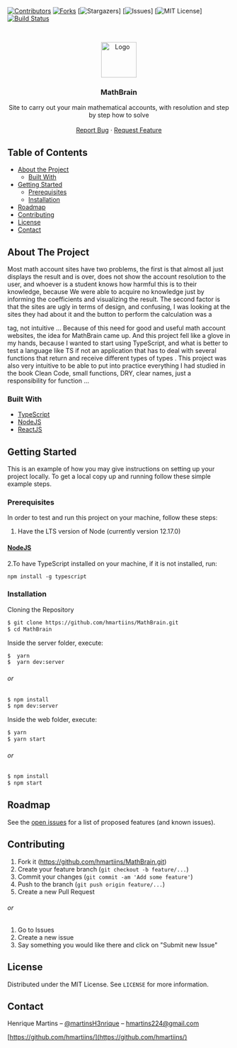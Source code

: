 [![Contributors][contributors-shield]][contributors-url]
[![Forks][forks-shield]][forks-url]
[![Stargazers][stars-shield]]
[![Issues][issues-shield]]
[![MIT License][license-shield]]
[![Build Status][travis-image]][travis-url]

<br />
<p align="center">
  <a href="https://github.com/othneildrew/Best-README-Template">
    <img src="images/logo.png" alt="Logo" width="80" height="80">
  </a>

  <h3 align="center">MathBrain</h3>

  <p align="center">
    Site to carry out your main mathematical accounts, with resolution and step by step how to solve
    <br />
    <br />
    <a href="https://github.com/hmartiins/MathBrain/issuess">Report Bug</a>
    ·
    <a href="https://github.com/hmartiins/MathBrain/issues">Request Feature</a>
  </p>
</p>

## Table of Contents

* [About the Project](#about-the-project)
  * [Built With](#built-with)
* [Getting Started](#getting-started)
  * [Prerequisites](#prerequisites)
  * [Installation](#installation)
* [Roadmap](#roadmap)
* [Contributing](#contributing)
* [License](#license)
* [Contact](#contact)

<!-- ABOUT THE PROJECT -->
## About The Project

<!-- [![Product Name Screen Shot][product-screenshot]](https://example.com) -->

Most math account sites have two problems, the first is that almost all just displays the result and is over, does not show the account resolution to the user, and whoever is a student knows how harmful this is to their knowledge, because We were able to acquire no knowledge just by informing the coefficients and visualizing the result. The second factor is that the sites are ugly in terms of design, and confusing, I was looking at the sites they had about it and the button to perform the calculation was a <p> </p> tag, not intuitive ...
Because of this need for good and useful math account websites, the idea for MathBrain came up. And this project fell like a glove in my hands, because I wanted to start using TypeScript, and what is better to test a language like TS if not an application that has to deal with several functions that return and receive different types of types .
This project was also very intuitive to be able to put into practice everything I had studied in the book Clean Code, small functions, DRY, clear names, just a responsibility for function ...



### Built With

* [TypeScript](https://www.typescriptlang.org/://jquery.com)
* [NodeJS](https://nodejs.org/en/)
* [ReactJS](https://reactjs.org/)

<!-- GETTING STARTED -->
## Getting Started

This is an example of how you may give instructions on setting up your project locally.
To get a local copy up and running follow these simple example steps.

### Prerequisites

In order to test and run this project on your machine, follow these steps:
1. Have the LTS version of Node (currently version 12.17.0)

#### [NodeJS](https://nodejs.org/en/)

  2.To have TypeScript installed on your machine, if it is not installed, run:

```
npm install -g typescript
```
### Installation

Cloning the Repository

```sh
$ git clone https://github.com/hmartiins/MathBrain.git
$ cd MathBrain 
```

Inside the server folder, execute:

```sh
$  yarn 
$  yarn dev:server
```

###### or

```sh
$ npm install 
$ npm dev:server
```

Inside the web folder, execute:

```sh
$ yarn 
$ yarn start 
```

###### or

```sh
$ npm install 
$ npm start 
```
<!-- ROADMAP -->
## Roadmap

See the [open issues](https://github.com/hmartiins/MathBrain/issuess) for a list of proposed features (and known issues).

<!-- CONTRIBUTING -->
## Contributing

1. Fork it (<https://github.com/hmartiins/MathBrain.git>)
2. Create your feature branch (`git checkout -b feature/...`)
3. Commit your changes (`git commit -am 'Add some feature'`)
4. Push to the branch (`git push origin feature/...`)
5. Create a new Pull Request

###### or

1. Go to Issues
2. Create a new issue
3. Say something you would like there and click on "Submit new Issue"

<!-- LICENSE -->
## License

Distributed under the MIT License. See `LICENSE` for more information.

<!-- CONTACT -->
## Contact

Henrique Martins – [@martinsH3nrique](https://twitter.com/martinsH3nrique) – hmartins224@gmail.com

[https://github.com/hmartiins/](https://github.com/hmartiins/)

<!-- MARKDOWN LINKS & IMAGES -->
<!-- https://www.markdownguide.org/basic-syntax/#reference-style-links -->
[contributors-shield]: https://img.shields.io/github/contributors/hmartiins/MathBrain
[contributors-url]: https://img.shields.io/github/graphs/hmartiins/MathBrain
[forks-shield]: https://img.shields.io/github/forks/hmartiins/MathBrain
[forks-url]: https://github.com/othneildrew/Best-README-Template/network/members
[stars-shield]: https://img.shields.io/github/stars/hmartiins/MathBrain
[issues-shield]: https://img.shields.io/github/issues/hmartiins/MathBrain
[license-shield]: https://img.shields.io/github/license/hmartiins/MathBrain
[travis-image]: https://img.shields.io/travis/dbader/node-datadog-metrics/master.svg?style=flat-square
[travis-url]: https://travis-ci.org/dbader/node-datadog-metrics